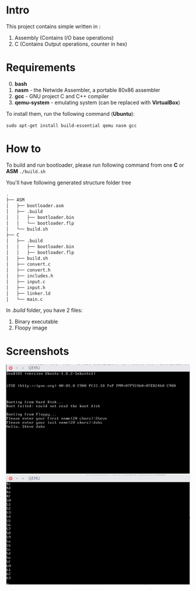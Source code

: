 # Intro
This project contains simple written in : 
1. Assembly (Contains I/O base operations)
2. C (Contains Output operations, counter in hex)

# Requirements
0. **bash**
1. **nasm** - the Netwide Assembler, a portable 80x86 assembler
2. **gcc** - GNU project C and C++ compiler
3. **qemu-system** - emulating system (can be replaced with **VirtualBox**)

To install them, run the following command (**Ubuntu**):

`sudo apt-get install build-essential qemu nasm gcc`


# How to
To build and run bootloader, please run following command from one **C** or **ASM**
`./build.sh`

You'll have following generated structure folder tree
```
.
├── ASM
│   ├── bootloader.asm
│   ├── .build
│   │   ├── bootloader.bin
│   │   └── bootloader.flp
│   └── build.sh
├── C
│   ├── .build
│   │   ├── bootloader.bin
│   │   ├── bootloader.flp
│   ├── build.sh
│   ├── convert.c
│   ├── convert.h
│   ├── includes.h
│   ├── input.c
│   ├── input.h
│   ├── linker.ld
│   └── main.c
```

In *.build* folder, you have 2 files:
1. Binary executable
2. Floopy image

# Screenshots
![ASM Bootloader](/.screenshots/asm.png "ASM Bootloader")
![C Bootloader](/.screenshots/C.png "C Bootloader")


